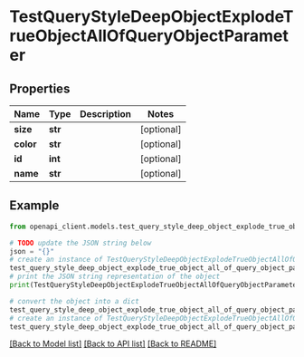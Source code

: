# TestQueryStyleDeepObjectExplodeTrueObjectAllOfQueryObjectParameter


## Properties

Name | Type | Description | Notes
------------ | ------------- | ------------- | -------------
**size** | **str** |  | [optional] 
**color** | **str** |  | [optional] 
**id** | **int** |  | [optional] 
**name** | **str** |  | [optional] 

## Example

```python
from openapi_client.models.test_query_style_deep_object_explode_true_object_all_of_query_object_parameter import TestQueryStyleDeepObjectExplodeTrueObjectAllOfQueryObjectParameter

# TODO update the JSON string below
json = "{}"
# create an instance of TestQueryStyleDeepObjectExplodeTrueObjectAllOfQueryObjectParameter from a JSON string
test_query_style_deep_object_explode_true_object_all_of_query_object_parameter_instance = TestQueryStyleDeepObjectExplodeTrueObjectAllOfQueryObjectParameter.from_json(json)
# print the JSON string representation of the object
print(TestQueryStyleDeepObjectExplodeTrueObjectAllOfQueryObjectParameter.to_json())

# convert the object into a dict
test_query_style_deep_object_explode_true_object_all_of_query_object_parameter_dict = test_query_style_deep_object_explode_true_object_all_of_query_object_parameter_instance.to_dict()
# create an instance of TestQueryStyleDeepObjectExplodeTrueObjectAllOfQueryObjectParameter from a dict
test_query_style_deep_object_explode_true_object_all_of_query_object_parameter_form_dict = test_query_style_deep_object_explode_true_object_all_of_query_object_parameter.from_dict(test_query_style_deep_object_explode_true_object_all_of_query_object_parameter_dict)
```
[[Back to Model list]](../README.md#documentation-for-models) [[Back to API list]](../README.md#documentation-for-api-endpoints) [[Back to README]](../README.md)


